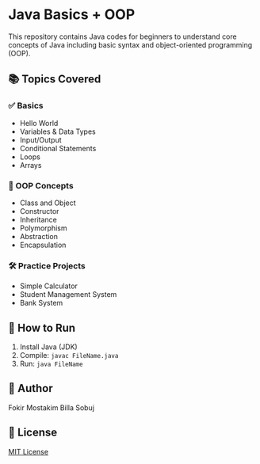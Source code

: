 # Java Basics + OOP

This repository contains Java codes for beginners to understand core concepts of Java including basic syntax and object-oriented programming (OOP).

## 📚 Topics Covered

### ✅ Basics
- Hello World
- Variables & Data Types
- Input/Output
- Conditional Statements
- Loops
- Arrays

### 🧠 OOP Concepts
- Class and Object
- Constructor
- Inheritance
- Polymorphism
- Abstraction
- Encapsulation

### 🛠️ Practice Projects
- Simple Calculator
- Student Management System
- Bank System

## 🚀 How to Run
1. Install Java (JDK)
2. Compile: `javac FileName.java`
3. Run: `java FileName`

## 📌 Author
Fokir Mostakim Billa Sobuj

## 📜 License
[MIT License](LICENSE)
